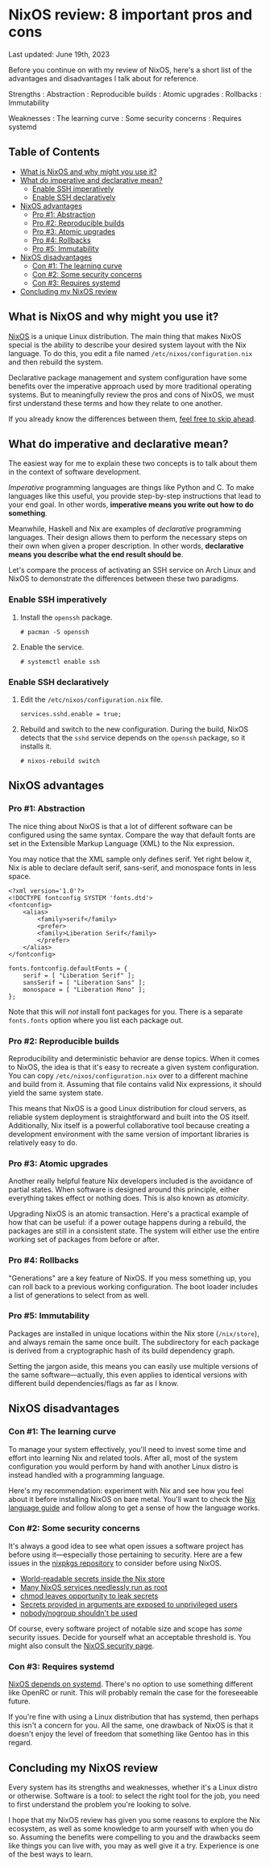 # NixOS review: 8 important pros and cons

Last updated: June 19th, 2023

Before you continue on with my review of NixOS, here's a short list of the advantages and disadvantages I talk about for reference.

Strengths
: Abstraction
: Reproducible builds
: Atomic upgrades
: Rollbacks
: Immutability

Weaknesses
: The learning curve
: Some security concerns
: Requires systemd

## Table of Contents

<!-- mtoc-start -->

- [What is NixOS and why might you use it?](#what-is-nixos-and-why-might-you-use-it)
- [What do imperative and declarative mean?](#what-do-imperative-and-declarative-mean)
  - [Enable SSH imperatively](#enable-ssh-imperatively)
  - [Enable SSH declaratively](#enable-ssh-declaratively)
- [NixOS advantages](#nixos-advantages)
  - [Pro #1: Abstraction](#pro-1-abstraction)
  - [Pro #2: Reproducible builds](#pro-2-reproducible-builds)
  - [Pro #3: Atomic upgrades](#pro-3-atomic-upgrades)
  - [Pro #4: Rollbacks](#pro-4-rollbacks)
  - [Pro #5: Immutability](#pro-5-immutability)
- [NixOS disadvantages](#nixos-disadvantages)
  - [Con #1: The learning curve](#con-1-the-learning-curve)
  - [Con #2: Some security concerns](#con-2-some-security-concerns)
  - [Con #3: Requires systemd](#con-3-requires-systemd)
- [Concluding my NixOS review](#concluding-my-nixos-review)

<!-- mtoc-end -->

## What is NixOS and why might you use it?

[NixOS](https://nixos.org/) is a unique Linux distribution. The main thing that makes NixOS special is the ability to describe your desired system layout with the Nix language. To do this, you edit a file named `/etc/nixos/configuration.nix` and then rebuild the system.

Declarative package management and system configuration have some benefits over the imperative approach used by more traditional operating systems. But to meaningfully review the pros and cons of NixOS, we must first understand these terms and how they relate to one another.

If you already know the differences between them, [feel free to skip ahead](#nixos-advantages).

## What do imperative and declarative mean?

The easiest way for me to explain these two concepts is to talk about them in the context of software development.

*Imperative* programming languages are things like Python and C. To make languages like this useful, you provide step-by-step instructions that lead to your end goal. In other words, **imperative means you write out how to do something**.

Meanwhile, Haskell and Nix are examples of *declarative* programming languages. Their design allows them to perform the necessary steps on their own when given a proper description. In other words, **declarative means you describe what the end result should be**.

Let's compare the process of activating an SSH service on Arch Linux and NixOS to demonstrate the differences between these two paradigms.

### Enable SSH imperatively

1. Install the `openssh` package.

   ```
   # pacman -S openssh
   ```

2. Enable the service.

   ```
   # systemctl enable ssh
   ```

### Enable SSH declaratively

1. Edit the `/etc/nixos/configuration.nix` file.

   ```
   services.sshd.enable = true;
   ```

2. Rebuild and switch to the new configuration. During the build, NixOS detects that the `sshd` service depends on the `openssh` package, so it installs it.

   ```
   # nixos-rebuild switch
   ```

## NixOS advantages

### Pro #1: Abstraction

The nice thing about NixOS is that a lot of different software can be configured using the same syntax. Compare the way that default fonts are set in the Extensible Markup Language (XML) to the Nix expression.

You may notice that the XML sample only defines serif. Yet right below it, Nix is able to declare default serif, sans-serif, and monospace fonts in less space.

```
<?xml version='1.0'?>
<!DOCTYPE fontconfig SYSTEM 'fonts.dtd'>
<fontconfig>
	<alias>
		<family>serif</family>
		<prefer>
		<family>Liberation Serif</family>
		</prefer>
	</alias>
</fontconfig>
```

```
fonts.fontconfig.defaultFonts = {
	serif = [ "Liberation Serif" ];
	sansSerif = [ "Liberation Sans" ];
	monospace = [ "Liberation Mono" ];
};
```

Note that this will *not* install font packages for you. There is a separate `fonts.fonts` option where you list each package out.

### Pro #2: Reproducible builds

Reproducibility and deterministic behavior are dense topics. When it comes to NixOS, the idea is that it's easy to recreate a given system configuration. You can copy `/etc/nixos/configuration.nix` over to a different machine and build from it. Assuming that file contains valid Nix expressions, it should yield the same system state.

This means that NixOS is a good Linux distribution for cloud servers, as reliable system deployment is straightforward and built into the OS itself. Additionally, Nix itself is a powerful collaborative tool because creating a development environment with the same version of important libraries is relatively easy to do.

### Pro #3: Atomic upgrades

Another really helpful feature Nix developers included is the avoidance of partial states. When software is designed around this principle, either everything takes effect or nothing does. This is also known as *atomicity*.

Upgrading NixOS is an atomic transaction. Here's a practical example of how that can be useful: if a power outage happens during a rebuild, the packages are still in a consistent state. The system will either use the entire working set of packages from before or after.

### Pro #4: Rollbacks

"Generations" are a key feature of NixOS. If you mess something up, you can roll back to a previous working configuration. The boot loader includes a list of generations to select from as well.

### Pro #5: Immutability

Packages are installed in unique locations within the Nix store (`/nix/store`), and always remain the same once built. The subdirectory for each package is derived from a cryptographic hash of its build dependency graph.

Setting the jargon aside, this means you can easily use multiple versions of the same software—actually, this even applies to identical versions with different build dependencies/flags as far as I know.

## NixOS disadvantages

### Con #1: The learning curve

To manage your system effectively, you'll need to invest some time and effort into learning Nix and related tools. After all, most of the system configuration you would perform by hand with another Linux distro is instead handled with a programming language.

Here's my recommendation: experiment with Nix and see how you feel about it before installing NixOS on bare metal. You'll want to check the [Nix language guide](https://nixos.org/guides/nix-language.html) and follow along to get a sense of how the language works.

### Con #2: Some security concerns

It's always a good idea to see what open issues a software project has before using it—especially those pertaining to security. Here are a few issues in the [nixpkgs repository](https://github.com/NixOS/nixpkgs) to consider before using NixOS.

- [World-readable secrets inside the Nix store](https://github.com/NixOS/nixpkgs/issues/24288)
- [Many NixOS services needlessly run as root](https://github.com/NixOS/nixpkgs/issues/11908)
- [chmod leaves opportunity to leak secrets](https://github.com/NixOS/nixpkgs/issues/121293)
- [Secrets provided in arguments are exposed to unprivileged users](https://github.com/NixOS/nixpkgs/issues/156400)
- [nobody/nogroup shouldn't be used](https://github.com/NixOS/nixpkgs/issues/55370)

Of course, every software project of notable size and scope has *some* security issues. Decide for yourself what an acceptable threshold is. You might also consult the [NixOS security page](https://nixos.org/community/teams/security.html).

### Con #3: Requires systemd

[NixOS depends on systemd](https://github.com/NixOS/nixpkgs/issues/126797). There's no option to use something different like OpenRC or runit. This will probably remain the case for the foreseeable future.

If you're fine with using a Linux distribution that has systemd, then perhaps this isn't a concern for you. All the same, one drawback of NixOS is that it doesn't enjoy the level of freedom that something like Gentoo has in this regard.

## Concluding my NixOS review

Every system has its strengths and weaknesses, whether it's a Linux distro or otherwise. Software is a tool: to select the right tool for the job, you need to first understand the problem you're looking to solve.

I hope that my NixOS review has given you some reasons to explore the Nix ecosystem, as well as some knowledge to arm yourself with when you do so. Assuming the benefits were compelling to you and the drawbacks seem like things you can live with, you may as well give it a try. Experience is one of the best ways to learn.
